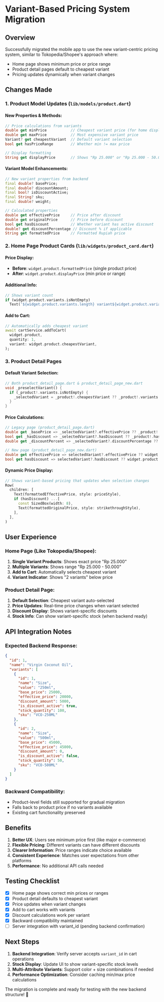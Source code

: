 # Variant-Based Pricing System Migration

## Overview
Successfully migrated the mobile app to use the new variant-centric pricing system, similar to Tokopedia/Shopee's approach where:
- Home page shows minimum price or price range
- Product detail pages default to cheapest variant
- Pricing updates dynamically when variant changes

## Changes Made

### 1. Product Model Updates (`lib/models/product.dart`)

#### New Properties & Methods:
```dart
// Price calculations from variants
double get minPrice           // Cheapest variant price (for home display)
double get maxPrice           // Most expensive variant price
Variant? get cheapestVariant  // Default variant selection
bool get hasPriceRange        // Whether min != max price

// Display formatting
String get displayPrice       // Shows "Rp 25.000" or "Rp 25.000 - 50.000" range
```

#### Variant Model Enhancements:
```dart
// New variant properties from backend
final double? basePrice;
final double? discountAmount;
final bool? isDiscountActive;
final String? sku;
final double? weight;

// Calculated properties
double get effectivePrice     // Price after discount
double get originalPrice      // Price before discount
bool get hasDiscount          // Whether variant has active discount
double? get discountPercentage // Discount % if applicable
String get formattedPrice     // Formatted Rupiah price
```

### 2. Home Page Product Cards (`lib/widgets/product_card.dart`)

#### Price Display:
- **Before**: `widget.product.formattedPrice` (single product price)
- **After**: `widget.product.displayPrice` (min price or range)

#### Additional Info:
```dart
// Shows variant count
if (widget.product.variants.isNotEmpty)
  Text('${widget.product.variants.length} variant${widget.product.variants.length > 1 ? 's' : ''}')
```

#### Add to Cart:
```dart
// Automatically adds cheapest variant
await cartService.addToCart(
  widget.product, 
  quantity: 1,
  variant: widget.product.cheapestVariant,
);
```

### 3. Product Detail Pages

#### Default Variant Selection:
```dart
// Both product_detail_page.dart & product_detail_page_new.dart
void _preselectVariant() {
  if (_product!.variants.isNotEmpty) {
    _selectedVariant = _product!.cheapestVariant ?? _product!.variants.first;
  }
}
```

#### Price Calculations:
```dart
// Legacy page (product_detail_page.dart)
double get _basePrice => _selectedVariant?.effectivePrice ?? _product!.minPrice;
bool get _hasDiscount => _selectedVariant?.hasDiscount ?? _product!.hasDiscount;
double get _discountPercent => _selectedVariant?.discountPercentage ?? (_product!.discount ?? 0);

// New page (product_detail_page_new.dart)
double get effectivePrice => selectedVariant?.effectivePrice ?? widget.product.minPrice;
bool get hasDiscount => selectedVariant?.hasDiscount ?? widget.product.hasDiscount;
```

#### Dynamic Price Display:
```dart
// Shows variant-based pricing that updates when selection changes
Row(
  children: [
    Text(formattedEffectivePrice, style: priceStyle),
    if (hasDiscount) ...[
      const SizedBox(width: 8),
      Text(formattedOriginalPrice, style: strikethroughStyle),
    ],
  ],
)
```

## User Experience

### Home Page (Like Tokopedia/Shopee):
1. **Single Variant Products**: Shows exact price "Rp 25.000"
2. **Multiple Variants**: Shows range "Rp 25.000 - 50.000" 
3. **Add to Cart**: Automatically selects cheapest variant
4. **Variant Indicator**: Shows "2 variants" below price

### Product Detail Page:
1. **Default Selection**: Cheapest variant auto-selected
2. **Price Updates**: Real-time price changes when variant selected
3. **Discount Display**: Shows variant-specific discounts
4. **Stock Info**: Can show variant-specific stock (when backend ready)

## API Integration Notes

### Expected Backend Response:
```json
{
  "id": 1,
  "name": "Virgin Coconut Oil",
  "variants": [
    {
      "id": 1,
      "name": "Size",
      "value": "250ml",
      "base_price": 25000,
      "effective_price": 20000,
      "discount_amount": 5000,
      "is_discount_active": true,
      "stock_quantity": 100,
      "sku": "VCO-250ML"
    },
    {
      "id": 2,
      "name": "Size", 
      "value": "500ml",
      "base_price": 45000,
      "effective_price": 45000,
      "discount_amount": 0,
      "is_discount_active": false,
      "stock_quantity": 50,
      "sku": "VCO-500ML"
    }
  ]
}
```

### Backward Compatibility:
- Product-level fields still supported for gradual migration
- Falls back to product price if no variants available
- Existing cart functionality preserved

## Benefits

1. **Better UX**: Users see minimum price first (like major e-commerce)
2. **Flexible Pricing**: Different variants can have different discounts
3. **Clearer Information**: Price ranges indicate choice available
4. **Consistent Experience**: Matches user expectations from other platforms
5. **Performance**: No additional API calls needed

## Testing Checklist

- [x] Home page shows correct min prices or ranges
- [x] Product detail defaults to cheapest variant
- [x] Price updates when variant changes
- [x] Add to cart works with variants
- [x] Discount calculations work per variant
- [x] Backward compatibility maintained
- [ ] Server integration with variant_id (pending backend confirmation)

## Next Steps

1. **Backend Integration**: Verify server accepts `variant_id` in cart operations
2. **Stock Display**: Update UI to show variant-specific stock levels
3. **Multi-Attribute Variants**: Support color + size combinations if needed
4. **Performance Optimization**: Consider caching min/max price calculations

The migration is complete and ready for testing with the new backend structure! 🚀
